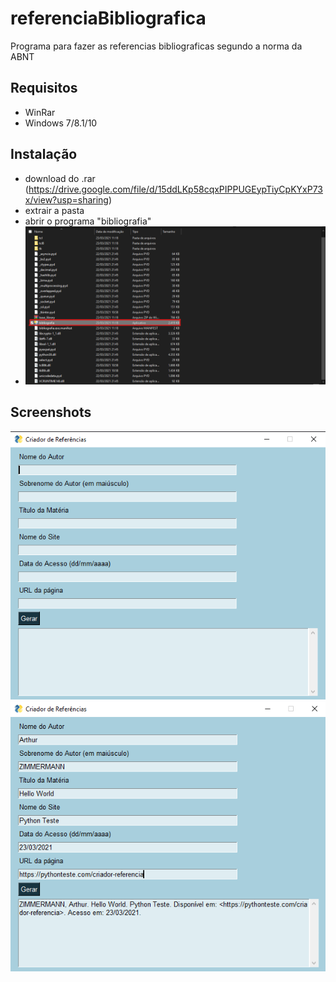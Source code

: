 # referenciaBibliografica

Programa para fazer as referencias bibliograficas segundo a norma da ABNT

## Requisitos
- WinRar
- Windows 7/8.1/10

## Instalação
- download do .rar (https://drive.google.com/file/d/15ddLKp58cqxPIPPUGEypTiyCpKYxP73x/view?usp=sharing)
- extrair a pasta
- abrir o programa "bibliografia"
- <img src="https://github.com/ArthurMartiins/referenciaBibliografica/blob/main/images/programa.png">

## Screenshots
<img src="https://github.com/ArthurMartiins/referenciaBibliografica/blob/main/images/sreenshot1.png">
<img src="https://github.com/ArthurMartiins/referenciaBibliografica/blob/main/images/screenshot2.png">
